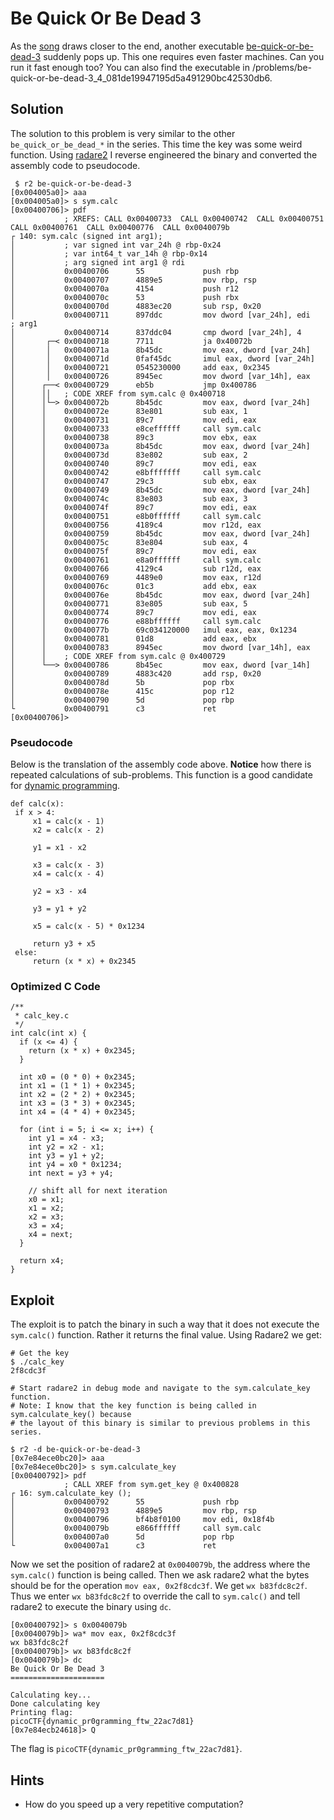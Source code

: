 # Be Quick Or Be Dead 3
As the [song](https://www.youtube.com/watch?v=CTt1vk9nM9c) draws closer to the end, another executable [be-quick-or-be-dead-3](be-quick-or-be-dead-3) suddenly pops up. This one requires even faster machines. Can you run it fast enough too? You can also find the executable in /problems/be-quick-or-be-dead-3_4_081de19947195d5a491290bc42530db6.

## Solution
The solution to this problem is very similar to the other `be_quick_or_be_dead_*` in the series. This time the key was some weird function. Using [radare2](https://en.wikipedia.org/wiki/Radare2) I reverse engineered the binary and converted the assembly code to pseudocode.

```
 $ r2 be-quick-or-be-dead-3
[0x004005a0]> aaa
[0x004005a0]> s sym.calc
[0x00400706]> pdf
            ; XREFS: CALL 0x00400733  CALL 0x00400742  CALL 0x00400751  CALL 0x00400761  CALL 0x00400776  CALL 0x0040079b  
┌ 140: sym.calc (signed int arg1);
│           ; var signed int var_24h @ rbp-0x24
│           ; var int64_t var_14h @ rbp-0x14
│           ; arg signed int arg1 @ rdi
│           0x00400706      55             push rbp
│           0x00400707      4889e5         mov rbp, rsp
│           0x0040070a      4154           push r12
│           0x0040070c      53             push rbx
│           0x0040070d      4883ec20       sub rsp, 0x20
│           0x00400711      897ddc         mov dword [var_24h], edi    ; arg1
│           0x00400714      837ddc04       cmp dword [var_24h], 4
│       ┌─< 0x00400718      7711           ja 0x40072b
│       │   0x0040071a      8b45dc         mov eax, dword [var_24h]
│       │   0x0040071d      0faf45dc       imul eax, dword [var_24h]
│       │   0x00400721      0545230000     add eax, 0x2345
│       │   0x00400726      8945ec         mov dword [var_14h], eax
│      ┌──< 0x00400729      eb5b           jmp 0x400786
│      ││   ; CODE XREF from sym.calc @ 0x400718
│      │└─> 0x0040072b      8b45dc         mov eax, dword [var_24h]
│      │    0x0040072e      83e801         sub eax, 1
│      │    0x00400731      89c7           mov edi, eax
│      │    0x00400733      e8ceffffff     call sym.calc
│      │    0x00400738      89c3           mov ebx, eax
│      │    0x0040073a      8b45dc         mov eax, dword [var_24h]
│      │    0x0040073d      83e802         sub eax, 2
│      │    0x00400740      89c7           mov edi, eax
│      │    0x00400742      e8bfffffff     call sym.calc
│      │    0x00400747      29c3           sub ebx, eax
│      │    0x00400749      8b45dc         mov eax, dword [var_24h]
│      │    0x0040074c      83e803         sub eax, 3
│      │    0x0040074f      89c7           mov edi, eax
│      │    0x00400751      e8b0ffffff     call sym.calc
│      │    0x00400756      4189c4         mov r12d, eax
│      │    0x00400759      8b45dc         mov eax, dword [var_24h]
│      │    0x0040075c      83e804         sub eax, 4
│      │    0x0040075f      89c7           mov edi, eax
│      │    0x00400761      e8a0ffffff     call sym.calc
│      │    0x00400766      4129c4         sub r12d, eax
│      │    0x00400769      4489e0         mov eax, r12d
│      │    0x0040076c      01c3           add ebx, eax
│      │    0x0040076e      8b45dc         mov eax, dword [var_24h]
│      │    0x00400771      83e805         sub eax, 5
│      │    0x00400774      89c7           mov edi, eax
│      │    0x00400776      e88bffffff     call sym.calc
│      │    0x0040077b      69c034120000   imul eax, eax, 0x1234
│      │    0x00400781      01d8           add eax, ebx
│      │    0x00400783      8945ec         mov dword [var_14h], eax
│      │    ; CODE XREF from sym.calc @ 0x400729
│      └──> 0x00400786      8b45ec         mov eax, dword [var_14h]
│           0x00400789      4883c420       add rsp, 0x20
│           0x0040078d      5b             pop rbx
│           0x0040078e      415c           pop r12
│           0x00400790      5d             pop rbp
└           0x00400791      c3             ret
[0x00400706]> 
```

### Pseudocode
Below is the translation of the assembly code above. **Notice** how there is repeated calculations of sub-problems. This function is a good candidate for [dynamic programming](https://en.wikipedia.org/wiki/Dynamic_programming).

```
def calc(x):
 if x > 4:
	 x1 = calc(x - 1)
	 x2 = calc(x - 2)
	 
	 y1 = x1 - x2

	 x3 = calc(x - 3)
	 x4 = calc(x - 4)

	 y2 = x3 - x4

	 y3 = y1 + y2

	 x5 = calc(x - 5) * 0x1234

	 return y3 + x5
 else:
	 return (x * x) + 0x2345
```


### Optimized C Code

```
/**
 * calc_key.c
 */
int calc(int x) {
  if (x <= 4) {
    return (x * x) + 0x2345;
  }
  
  int x0 = (0 * 0) + 0x2345;
  int x1 = (1 * 1) + 0x2345;
  int x2 = (2 * 2) + 0x2345;
  int x3 = (3 * 3) + 0x2345;
  int x4 = (4 * 4) + 0x2345;
  
  for (int i = 5; i <= x; i++) {
    int y1 = x4 - x3;
    int y2 = x2 - x1;
    int y3 = y1 + y2;
    int y4 = x0 * 0x1234;
    int next = y3 + y4;

    // shift all for next iteration
    x0 = x1;
    x1 = x2;
    x2 = x3;
    x3 = x4;
    x4 = next;
  }

  return x4;
}
```

## Exploit
The exploit is to patch the binary in such a way that it does not execute the `sym.calc()` function. Rather it returns the final value. Using Radare2 we get:

```
# Get the key
$ ./calc_key                                                                                       
2f8cdc3f

# Start radare2 in debug mode and navigate to the sym.calculate_key function.
# Note: I know that the key function is being called in sym.calculate_key() because
# the layout of this binary is similar to previous problems in this series.

$ r2 -d be-quick-or-be-dead-3                                                                      
[0x7e84ece0bc20]> aaa
[0x7e84ece0bc20]> s sym.calculate_key
[0x00400792]> pdf
            ; CALL XREF from sym.get_key @ 0x400828
┌ 16: sym.calculate_key ();
│           0x00400792      55             push rbp
│           0x00400793      4889e5         mov rbp, rsp
│           0x00400796      bf4b8f0100     mov edi, 0x18f4b
│           0x0040079b      e866ffffff     call sym.calc
│           0x004007a0      5d             pop rbp
└           0x004007a1      c3             ret
```

Now we set the position of radare2 at `0x0040079b`, the address where the `sym.calc()` function is being called. Then we ask radare2 what the bytes should be for the operation `mov eax, 0x2f8cdc3f`. We get `wx b83fdc8c2f`. Thus we enter `wx b83fdc8c2f` to override the call to `sym.calc()` and tell radare2 to execute the binary using `dc`.

```
[0x00400792]> s 0x0040079b
[0x0040079b]> wa* mov eax, 0x2f8cdc3f
wx b83fdc8c2f
[0x0040079b]> wx b83fdc8c2f
[0x0040079b]> dc
Be Quick Or Be Dead 3
=====================

Calculating key...
Done calculating key
Printing flag:
picoCTF{dynamic_pr0gramming_ftw_22ac7d81}
[0x7e84ecb24618]> Q
```

The flag is `picoCTF{dynamic_pr0gramming_ftw_22ac7d81}`.


## Hints
- How do you speed up a very repetitive computation?
